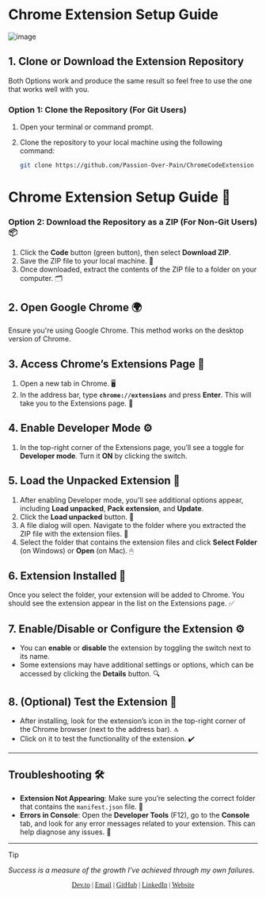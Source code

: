 

# Chrome Extension Setup Guide
![image](https://github.com/user-attachments/assets/f8f6b8d3-4531-4efc-971a-1313e7eb2b96)
## 1. Clone or Download the Extension Repository

Both Options work and produce the same result so feel free to use the one that works well with you.

### Option 1: Clone the Repository (For Git Users)
1. Open your terminal or command prompt.
2. Clone the repository to your local machine using the following command:

   ```bash
   git clone https://github.com/Passion-Over-Pain/ChromeCodeExtension
   ```

# Chrome Extension Setup Guide 🚀

### Option 2: Download the Repository as a ZIP (For Non-Git Users) 📦
1. Click the **Code** button (green button), then select **Download ZIP**. 
2. Save the ZIP file to your local machine. 💾
3. Once downloaded, extract the contents of the ZIP file to a folder on your computer. 🗂️

## 2. Open Google Chrome 🌍

Ensure you're using Google Chrome. This method works on the desktop version of Chrome. 

## 3. Access Chrome’s Extensions Page 🔧
1. Open a new tab in Chrome. 🖥️
2. In the address bar, type **`chrome://extensions`** and press **Enter**. This will take you to the Extensions page. 📜

## 4. Enable Developer Mode ⚙️
1. In the top-right corner of the Extensions page, you’ll see a toggle for **Developer mode**. Turn it **ON** by clicking the switch. 

## 5. Load the Unpacked Extension 📂
1. After enabling Developer mode, you'll see additional options appear, including **Load unpacked**, **Pack extension**, and **Update**. 
2. Click the **Load unpacked** button. 📂
3. A file dialog will open. Navigate to the folder where you extracted the ZIP file with the extension files. 📁
4. Select the folder that contains the extension files and click **Select Folder** (on Windows) or **Open** (on Mac). 🖱

## 6. Extension Installed 🎉
Once you select the folder, your extension will be added to Chrome. You should see the extension appear in the list on the Extensions page. ✅

## 7. Enable/Disable or Configure the Extension ⚙️
- You can **enable** or **disable** the extension by toggling the switch next to its name. 
- Some extensions may have additional settings or options, which can be accessed by clicking the **Details** button. 🔍

## 8. (Optional) Test the Extension 🧪
- After installing, look for the extension’s icon in the top-right corner of the Chrome browser (next to the address bar). 🔝
- Click on it to test the functionality of the extension. ✔️

---

## Troubleshooting 🛠️
- **Extension Not Appearing**: Make sure you’re selecting the correct folder that contains the `manifest.json` file. 📄
- **Errors in Console**: Open the **Developer Tools** (F12), go to the **Console** tab, and look for any error messages related to your extension. This can help diagnose any issues. 💬

---
> [!TIP]
> _Success is a measure of the growth I’ve achieved through my own failures._

<p align="center" style="font-family: 'Times New Roman', serif;">
  <a href="https://dev.to/passionoverpain">Dev.to</a> |
  <a href="mailto:tinomhedziso21@gmail.com">Email</a> |
  <a href="https://github.com/Passion-Over-Pain">GitHub</a> |
  <a href="https://www.linkedin.com/in/tinotenda-mhedziso/">LinkedIn</a> |
  <a href="https://tinotenda-mhedziso.pages.dev/">Website</a>
</p>
